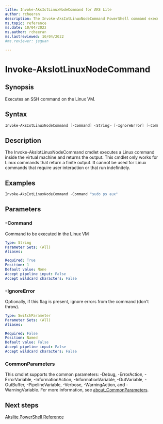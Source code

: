 ```yaml
---
title: Invoke-AksIotLinuxNodeCommand for AKS Lite
author: rcheeran
description: The Invoke-AksIotLinuxNodeCommand PowerShell command executes an SSH command on the Linux VM.
ms.topic: reference
ms.date: 10/04/2022
ms.author: rcheeran 
ms.lastreviewed: 10/04/2022
#ms.reviewer: jeguan

---
```


# Invoke-AksIotLinuxNodeCommand

## Synopsis

Executes an SSH command on the Linux VM.

## Syntax

```powershell
Invoke-AksIotLinuxNodeCommand [-Command] <String> [-IgnoreError] [<CommonParameters>]
```

## Description

The Invoke-AksIotLinuxNodeCommand cmdlet executes a Linux command inside the virtual machine and returns the output.
This cmdlet only works for Linux commands that return a finite output.
It cannot be used for Linux commands that require user interaction or that run indefinitely.

## Examples

```powershell
Invoke-AksIotLinuxNodeCommand -Command "sudo ps aux"
```

## Parameters

### -Command

Command to be executed in the Linux VM

```yaml
Type: String
Parameter Sets: (All)
Aliases:

Required: True
Position: 1
Default value: None
Accept pipeline input: False
Accept wildcard characters: False
```

### -IgnoreError

Optionally, if this flag is present, ignore errors from the command (don't throw).

```yaml
Type: SwitchParameter
Parameter Sets: (All)
Aliases:

Required: False
Position: Named
Default value: False
Accept pipeline input: False
Accept wildcard characters: False
```

### CommonParameters

This cmdlet supports the common parameters: -Debug, -ErrorAction, -ErrorVariable, -InformationAction, -InformationVariable, -OutVariable, -OutBuffer, -PipelineVariable, -Verbose, -WarningAction, and -WarningVariable. For more information, see [about_CommonParameters](https://go.microsoft.com/fwlink/?LinkID=113216).

## Next steps

[Akslite PowerShell Reference](./index.md)
